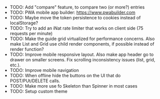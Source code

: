 - TODO: Add "compare" feature, to compare two (or more?) entries
- TODO: PWA mobile app builder: https://www.pwabuilder.com
- TODO: Maybe move the token persistence to cookies instead of localStorage?
- TODO: Try to add an iNat rate limiter that works on client side (75 requests per minute)
- TODO: Make the guide grid virtualized for performance concerns. Also make List and Grid use child render components, if possible instead of render function?
- TODO: Improve mobile responsive layout. Also make app header go to drawer on smaller screens. Fix scrolling inconsistency issues (list, grid, etc.).
- TODO: Improve mobile navigation 
- TODO: When offline hide the buttons on the UI that do POST/PUt/DELETE calls.
- TODO: Make more use fo Skeleton than Spinner in most cases
- TODO: Setup custom theme
